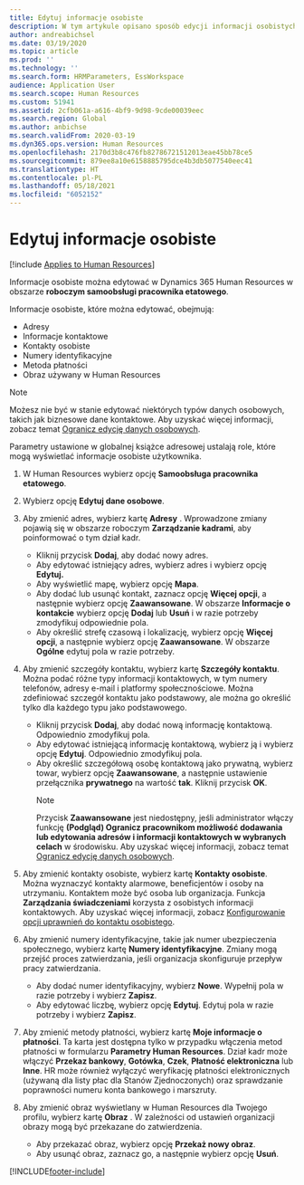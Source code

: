 ```yaml
---
title: Edytuj informacje osobiste
description: W tym artykule opisano sposób edycji informacji osobistych w Samoobsłudze pracownika i menedżera.
author: andreabichsel
ms.date: 03/19/2020
ms.topic: article
ms.prod: ''
ms.technology: ''
ms.search.form: HRMParameters, EssWorkspace
audience: Application User
ms.search.scope: Human Resources
ms.custom: 51941
ms.assetid: 2cfb061a-a616-4bf9-9d98-9cde00039eec
ms.search.region: Global
ms.author: anbichse
ms.search.validFrom: 2020-03-19
ms.dyn365.ops.version: Human Resources
ms.openlocfilehash: 2170d3b8c476fb82786721512013eae45bb78ce5
ms.sourcegitcommit: 879ee8a10e6158885795dce4b3db5077540eec41
ms.translationtype: HT
ms.contentlocale: pl-PL
ms.lasthandoff: 05/18/2021
ms.locfileid: "6052152"
---
```

# <a name="edit-personal-information"></a>Edytuj informacje osobiste

[!include [Applies to Human Resources](../includes/applies-to-hr.md)]

Informacje osobiste można edytować w Dynamics 365 Human Resources w obszarze **roboczym samoobsługi pracownika etatowego**.

Informacje osobiste, które można edytować, obejmują:

- Adresy
- Informacje kontaktowe
- Kontakty osobiste
- Numery identyfikacyjne
- Metoda płatności
- Obraz używany w Human Resources

>[!NOTE]
>Możesz nie być w stanie edytować niektórych typów danych osobowych, takich jak biznesowe dane kontaktowe. Aby uzyskać więcej informacji, zobacz temat [Ogranicz edycję danych osobowych](hr-employee-self-service-restrict-editing.md).

Parametry ustawione w globalnej książce adresowej ustalają role, które mogą wyświetlać informacje osobiste użytkownika.

1. W Human Resources wybierz opcję **Samoobsługa pracownika etatowego**.

2. Wybierz opcję **Edytuj dane osobowe**.

3. Aby zmienić adres, wybierz kartę **Adresy** . Wprowadzone zmiany pojawią się w obszarze roboczym **Zarządzanie kadrami**, aby poinformować o tym dział kadr.

    - Kliknij przycisk **Dodaj**, aby dodać nowy adres.
    - Aby edytować istniejący adres, wybierz adres i wybierz opcję **Edytuj.**
    - Aby wyświetlić mapę, wybierz opcję **Mapa**.
    - Aby dodać lub usunąć kontakt, zaznacz opcję **Więcej opcji**, a następnie wybierz opcję **Zaawansowane**. W obszarze **Informacje o kontakcie** wybierz opcję **Dodaj** lub **Usuń** i w razie potrzeby zmodyfikuj odpowiednie pola.
    - Aby określić strefę czasową i lokalizację, wybierz opcję **Więcej opcji**, a następnie wybierz opcję **Zaawansowane**. W obszarze **Ogólne** edytuj pola w razie potrzeby.

4. Aby zmienić szczegóły kontaktu, wybierz kartę **Szczegóły kontaktu**. Można podać różne typy informacji kontaktowych, w tym numery telefonów, adresy e-mail i platformy społecznościowe. Można zdefiniować szczegół kontaktu jako podstawowy, ale można go określić tylko dla każdego typu jako podstawowego.

    - Kliknij przycisk **Dodaj**, aby dodać nową informację kontaktową. Odpowiednio zmodyfikuj pola.
    - Aby edytować istniejącą informację kontaktową, wybierz ją i wybierz opcję **Edytuj**. Odpowiednio zmodyfikuj pola.
    - Aby określić szczegółową osobę kontaktową jako prywatną, wybierz towar, wybierz opcję **Zaawansowane**, a następnie ustawienie przełącznika **prywatnego** na wartość **tak**. Kliknij przycisk **OK**.
      >[!NOTE]
      >Przycisk **Zaawansowane** jest niedostępny, jeśli administrator włączy funkcję **(Podgląd) Ogranicz pracownikom możliwość dodawania lub edytowania adresów i informacji kontaktowych w wybranych celach** w środowisku. Aby uzyskać więcej informacji, zobacz temat [Ogranicz edycję danych osobowych](hr-employee-self-service-restrict-editing.md).
  
5. Aby zmienić kontakty osobiste, wybierz kartę **Kontakty osobiste**. Można wyznaczyć kontakty alarmowe, beneficjentów i osoby na utrzymaniu. Kontaktem może być osoba lub organizacja. Funkcja **Zarządzania świadczeniami** korzysta z osobistych informacji kontaktowych. Aby uzyskać więcej informacji, zobacz [Konfigurowanie opcji uprawnień do kontaktu osobistego](hr-benefits-setup-contact-eligibility-options.md).

6. Aby zmienić numery identyfikacyjne, takie jak numer ubezpieczenia społecznego, wybierz kartę **Numery identyfikacyjne**. Zmiany mogą przejść proces zatwierdzania, jeśli organizacja skonfiguruje przepływ pracy zatwierdzania.

    - Aby dodać numer identyfikacyjny, wybierz **Nowe**. Wypełnij pola w razie potrzeby i wybierz **Zapisz**.
    - Aby edytować liczbę, wybierz opcję **Edytuj**. Edytuj pola w razie potrzeby i wybierz **Zapisz**.

7. Aby zmienić metody płatności, wybierz kartę **Moje informacje o płatności**. Ta karta jest dostępna tylko w przypadku włączenia metod płatności w formularzu **Parametry Human Resources**. Dział kadr może włączyć **Przekaz bankowy**, **Gotówka**, **Czek**, **Płatność elektroniczna** lub **Inne**. HR może również wyłączyć weryfikację płatności elektronicznych (używaną dla listy płac dla Stanów Zjednoczonych) oraz sprawdzanie poprawności numeru konta bankowego i marszruty.

8. Aby zmienić obraz wyświetlany w Human Resources dla Twojego profilu, wybierz kartę **Obraz** . W zależności od ustawień organizacji obrazy mogą być przekazane do zatwierdzenia.

    - Aby przekazać obraz, wybierz opcję **Przekaż nowy obraz**.
    - Aby usunąć obraz, zaznacz go, a następnie wybierz opcję **Usuń**.



[!INCLUDE[footer-include](../includes/footer-banner.md)]